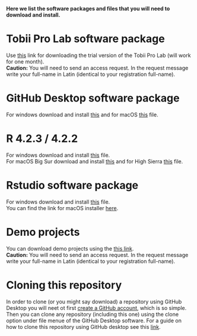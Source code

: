 **Here we list the software packages and files that you will need to download and install.**
# Tobii Pro Lab software package
Use [this](https://drive.google.com/file/d/1mJHSgWrOfuOUtn7IRFSn7o8hcbS0jLz4/view?usp=sharing) link for downloading the trial version of the Tobii Pro Lab (will work for one month).<br>
**Caution:** You will need to send an access request. In the request message write your full-name in Latin (identical to your registration full-name).

# GitHub Desktop software package
For windows download and install [this](https://central.github.com/deployments/desktop/desktop/latest/win32) and for macOS [this](https://central.github.com/deployments/desktop/desktop/latest/darwin) file.

# R 4.2.3 / 4.2.2
For windows download and install [this](https://cran.r-project.org/bin/windows/base/old/4.2.3/R-4.2.3-win.exe) file.<br>
For macOS Big Sur download and install [this](https://cran.rstudio.com/bin/macosx/big-sur-arm64/base/R-4.2.2-arm64.pkg) and for High Sierra [this](https://cran.rstudio.com/bin/macosx/base/R-4.2.2.pkg) file.

# Rstudio software package 
For windows download and install [this](https://download1.rstudio.org/electron/windows/RStudio-2022.12.0-353.exe) file.<br>
You can find the link for macOS installer [here](https://posit.co/download/rstudio-desktop/). 

# Demo projects
You can download demo projects using the [this link](https://drive.google.com/drive/folders/1Xkv60ouUshc9Wv50oEPDQ1L320UB9PmY?usp=share_link). <br>
**Caution:** You will need to send an access request. In the request message write your full-name in Latin (identical to your registration full-name).

# Cloning this repository
In order to clone (or you might say download) a repository using GitHub Desktop you will neet ot first [create a GitHub account](https://github.com/signup?ref_cta=Sign+up&ref_loc=header+logged+out&ref_page=%2F&source=header-home), which is so simple. Then you can clone any repository (including this one) using the clone option under file menue of the GitHub Desktop software.  For a guide on how to clone this repository using GitHub desktop see this [link](https://docs.github.com/en/desktop/contributing-and-collaborating-using-github-desktop/adding-and-cloning-repositories/cloning-and-forking-repositories-from-github-desktop).
